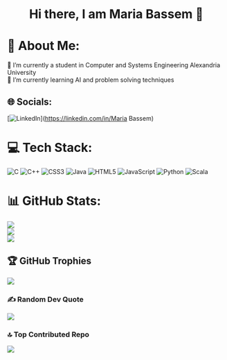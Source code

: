 <h1 align="center">Hi there, I am Maria Bassem 👋</h1> 

# 💫 About Me:
🔭 I’m currently a student in Computer and Systems Engineering Alexandria University<br>🌱 I’m currently learning AI and problem solving techniques


## 🌐 Socials:
[![LinkedIn](https://img.shields.io/badge/LinkedIn-%230077B5.svg?logo=linkedin&logoColor=white)](https://linkedin.com/in/Maria Bassem) 

# 💻 Tech Stack:
![C](https://img.shields.io/badge/c-%2300599C.svg?style=for-the-badge&logo=c&logoColor=white) ![C++](https://img.shields.io/badge/c++-%2300599C.svg?style=for-the-badge&logo=c%2B%2B&logoColor=white) ![CSS3](https://img.shields.io/badge/css3-%231572B6.svg?style=for-the-badge&logo=css3&logoColor=white) ![Java](https://img.shields.io/badge/java-%23ED8B00.svg?style=for-the-badge&logo=java&logoColor=white) ![HTML5](https://img.shields.io/badge/html5-%23E34F26.svg?style=for-the-badge&logo=html5&logoColor=white) ![JavaScript](https://img.shields.io/badge/javascript-%23323330.svg?style=for-the-badge&logo=javascript&logoColor=%23F7DF1E) ![Python](https://img.shields.io/badge/python-3670A0?style=for-the-badge&logo=python&logoColor=ffdd54) ![Scala](https://img.shields.io/badge/scala-%23DC322F.svg?style=for-the-badge&logo=scala&logoColor=white)
# 📊 GitHub Stats:
![](https://github-readme-stats.vercel.app/api?username=MariaBassem123&theme=dark&hide_border=false&include_all_commits=false&count_private=false)<br/>
![](https://github-readme-streak-stats.herokuapp.com/?user=MariaBassem123&theme=dark&hide_border=false)<br/>
![](https://github-readme-stats.vercel.app/api/top-langs/?username=MariaBassem123&theme=dark&hide_border=false&include_all_commits=false&count_private=false&layout=compact)

## 🏆 GitHub Trophies
![](https://github-profile-trophy.vercel.app/?username=MariaBassem123&theme=radical&no-frame=false&no-bg=true&margin-w=4)

### ✍️ Random Dev Quote
![](https://quotes-github-readme.vercel.app/api?type=horizontal&theme=tokyonight)

### 🔝 Top Contributed Repo
![](https://github-contributor-stats.vercel.app/api?username=MariaBassem123&limit=5&theme=dark&combine_all_yearly_contributions=true)

<!-- Proudly created with GPRM ( https://gprm.itsvg.in ) -->
